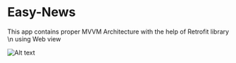 # Easy-News
This app contains proper MVVM Architecture with the help of Retrofit library \n using Web view

![Alt text](/relative/path/to/img.jpg?raw=true "Optional Title")
